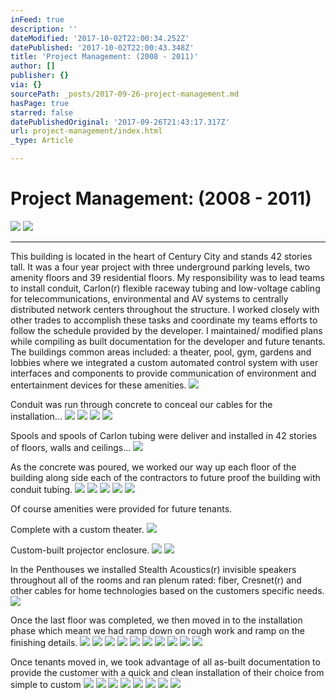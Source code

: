 ```yaml
---
inFeed: true
description: ''
dateModified: '2017-10-02T22:00:34.252Z'
datePublished: '2017-10-02T22:00:43.348Z'
title: 'Project Management: (2008 - 2011)'
author: []
publisher: {}
via: {}
sourcePath: _posts/2017-09-26-project-management.md
hasPage: true
starred: false
datePublishedOriginal: '2017-09-26T21:43:17.317Z'
url: project-management/index.html
_type: Article

---
```

# Project Management: (2008 - 2011)
![](https://the-grid-user-content.s3-us-west-2.amazonaws.com/8b062a90-c027-4ca9-bf6c-1426397ba0df.jpg)
![](https://the-grid-user-content.s3-us-west-2.amazonaws.com/49f1e941-e716-4c11-8ff9-455b05c64cdc.jpg)

---

This building is located in the heart of Century City and stands 42 stories tall. It was a four year project with three underground parking levels, two amenity floors and 39 residential floors. My responsibility was to lead teams to install conduit, Carlon(r) flexible raceway tubing and low-voltage cabling for telecommunications, environmental and AV systems to centrally distributed network centers throughout the structure. I worked closely with other trades to accomplish these tasks and coordinate my teams efforts to follow the schedule provided by the developer. I maintained/ modified plans while compiling as built documentation for the developer and future tenants. The buildings common areas included: a theater, pool, gym, gardens and lobbies where we integrated a custom automated control system with user interfaces and components to provide communication of environment and entertainment devices for these amenities.
![](https://the-grid-user-content.s3-us-west-2.amazonaws.com/8412b32f-101a-42eb-ab28-a29629cc3f4f.jpg)

Conduit was run through concrete to conceal our cables for the installation...
![](https://the-grid-user-content.s3-us-west-2.amazonaws.com/dbb76b04-9a74-412f-8b93-e91a970459ae.jpg)
![](https://the-grid-user-content.s3-us-west-2.amazonaws.com/fb11f0d6-e741-4c1d-9be7-ca3e6e1d9cea.jpg)
![](https://the-grid-user-content.s3-us-west-2.amazonaws.com/9aa2fff6-85ba-47fd-a198-e8a3bf6c5cdd.jpg)
![](https://s3-us-west-2.amazonaws.com/the-grid-img/p/2f6df920837fd2b7c7d5c15623a2e3e1b0502b1e.jpg)

Spools and spools of Carlon tubing were deliver and installed in 42 stories of floors, walls and ceilings...
![](https://the-grid-user-content.s3-us-west-2.amazonaws.com/21ecc641-35ab-4292-8296-ff240be017fc.jpg)

As the concrete was poured, we worked our way up each floor of the building along side each of the contractors to future proof the building with conduit tubing.
![](https://the-grid-user-content.s3-us-west-2.amazonaws.com/e312d3f6-f781-4b0c-8633-a1f179a67ed4.jpg)
![](https://the-grid-user-content.s3-us-west-2.amazonaws.com/3c1020be-f348-495c-a7b9-252ec7a13f11.jpg)
![](https://the-grid-user-content.s3-us-west-2.amazonaws.com/56bfbd5c-3436-44a5-8fc1-8af137e3db2a.jpg)
![](https://the-grid-user-content.s3-us-west-2.amazonaws.com/d4ad1b89-3f5e-4a9a-a3ca-ae6ac57f4d10.jpg)
![](https://the-grid-user-content.s3-us-west-2.amazonaws.com/7ca3653f-10c3-4d36-88a6-01760481ad8b.jpg)

Of course amenities were provided for future tenants.

Complete with a custom theater.
![](https://the-grid-user-content.s3-us-west-2.amazonaws.com/928f5f2a-05ca-4a7d-a5e4-8a526a89622f.jpg)

Custom-built projector enclosure.
![](https://the-grid-user-content.s3-us-west-2.amazonaws.com/85eaa392-5597-4b09-8c7a-f2c6cd4d8de0.jpg)
![](https://s3-us-west-2.amazonaws.com/the-grid-img/p/0a870db8da19504448e167f26186293c6049b071.jpg)

In the Penthouses we installed Stealth Acoustics(r) invisible speakers throughout all of the rooms and ran plenum rated: fiber, Cresnet(r) and other cables for home technologies based on the customers specific needs.
![](https://the-grid-user-content.s3-us-west-2.amazonaws.com/daa4e605-9e22-408f-b818-c9cf2cc2d8ec.jpg)

Once the last floor was completed, we then moved in to the installation phase which meant we had ramp down on rough work and ramp on the finishing details.
![](https://the-grid-user-content.s3-us-west-2.amazonaws.com/9d2d5456-5467-490d-916d-674103a01a47.jpg)
![](https://the-grid-user-content.s3-us-west-2.amazonaws.com/455c616b-765b-41e4-99a9-c275cdd10a9d.jpg)
![](https://the-grid-user-content.s3-us-west-2.amazonaws.com/8f4136c6-66b7-480c-ac1b-b212c538e6ae.jpg)
![](https://the-grid-user-content.s3-us-west-2.amazonaws.com/549e14cb-7d62-491d-909b-f327da156be2.jpg)
![](https://the-grid-user-content.s3-us-west-2.amazonaws.com/26f3c055-9d76-4298-ae94-537092003604.jpg)
![](https://the-grid-user-content.s3-us-west-2.amazonaws.com/e00e54a9-626e-4a69-b5d1-198ba1ca5867.jpg)
![](https://the-grid-user-content.s3-us-west-2.amazonaws.com/d448a0b4-3dbd-4212-806f-4945cca7a72c.jpg)
![](https://the-grid-user-content.s3-us-west-2.amazonaws.com/9f5b8f9c-3438-414e-ae3b-c76af4e77768.jpg)
![](https://the-grid-user-content.s3-us-west-2.amazonaws.com/24fa43a9-869f-4b74-b0de-e3ad4b4788dd.jpg)
![](https://the-grid-user-content.s3-us-west-2.amazonaws.com/40633f79-1481-4d03-a1e9-359278fb38b3.jpg)

Once tenants moved in, we took advantage of all as-built documentation to provide the customer with a quick and clean installation of their choice from simple to custom
![](https://s3-us-west-2.amazonaws.com/the-grid-img/p/096ae842792c20713a25ff02d16fcedf3d003d31.jpg)
![](https://the-grid-user-content.s3-us-west-2.amazonaws.com/0ee90fa4-7f00-42f6-a68f-d76576fca4cc.jpg)
![](https://the-grid-user-content.s3-us-west-2.amazonaws.com/8cc2e797-bf49-4366-86da-a1a1bacfcae7.jpg)
![](https://the-grid-user-content.s3-us-west-2.amazonaws.com/1b00378c-c215-4095-8ba4-14ddb0667f37.jpg)
![](https://the-grid-user-content.s3-us-west-2.amazonaws.com/7b834bd2-965e-42d9-93b9-495d6e7c444f.jpg)
![](https://the-grid-user-content.s3-us-west-2.amazonaws.com/f254bc03-7b12-41ed-bba6-73b7b50954fd.jpg)
![](https://the-grid-user-content.s3-us-west-2.amazonaws.com/dbf66107-6ea5-4595-a68e-6247b6dc5ed2.jpg)
![](https://the-grid-user-content.s3-us-west-2.amazonaws.com/47713ac9-ae86-4c23-8ff9-70643ff2e0f8.jpg)
